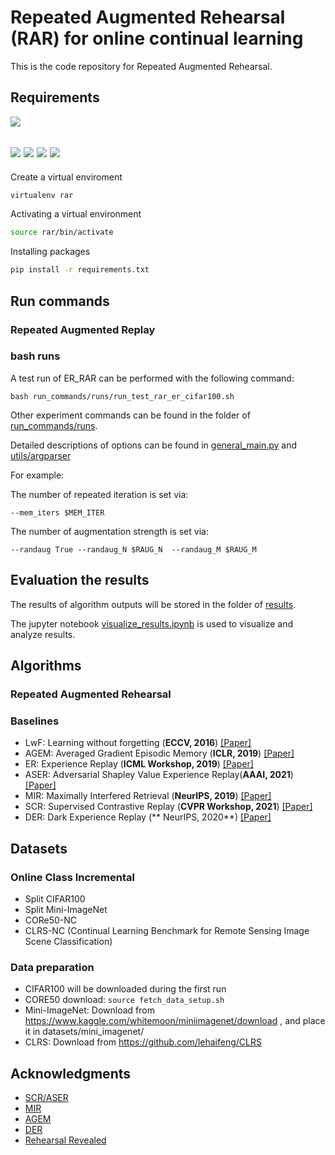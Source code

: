 # Repeated Augmented Rehearsal (RAR) for online continual learning

This is the code repository for Repeated Augmented Rehearsal.

##

## Requirements
![](https://img.shields.io/badge/python-3.7-green.svg)

![](https://img.shields.io/badge/torch-1.5.1-blue.svg)
![](https://img.shields.io/badge/torchvision-0.6.1-blue.svg)
![](https://img.shields.io/badge/PyYAML-5.3.1-blue.svg)
![](https://img.shields.io/badge/scikit--learn-0.23.0-blue.svg)
----
Create a virtual enviroment
```sh
virtualenv rar
```
Activating a virtual environment
```sh
source rar/bin/activate
```
Installing packages
```sh
pip install -r requirements.txt
```

## Run commands
### Repeated Augmented Replay

### bash runs
A test run of ER_RAR can be performed with the following command:
```
bash run_commands/runs/run_test_rar_er_cifar100.sh
```
Other experiment commands can be found in the folder of [run_commands/runs](run_commands/runs).

Detailed descriptions of options can be found in [general_main.py](general_main.py) and [utils/argparser](utils/argparser)

For example: 

The number of repeated iteration is set via:
```
--mem_iters $MEM_ITER
```
The number of augmentation strength is set via:
```
--randaug True --randaug_N $RAUG_N  --randaug_M $RAUG_M
```

## Evaluation the results
The results of algorithm outputs will be stored in the folder of [results](results/).

The jupyter notebook [visualize_results.ipynb](visualize_results.ipynb) is used to visualize and analyze results.


## Algorithms 

### Repeated Augmented Rehearsal


### Baselines


* LwF: Learning without forgetting (**ECCV, 2016**) [[Paper]](https://link.springer.com/chapter/10.1007/978-3-319-46493-0_37)
* AGEM: Averaged Gradient Episodic Memory (**ICLR, 2019**) [[Paper]](https://openreview.net/forum?id=Hkf2_sC5FX)
* ER: Experience Replay (**ICML Workshop, 2019**) [[Paper]](https://arxiv.org/abs/1902.10486)
* ASER: Adversarial Shapley Value Experience Replay(**AAAI, 2021**) [[Paper]](https://arxiv.org/abs/2009.00093)
* MIR: Maximally Interfered Retrieval (**NeurIPS, 2019**) [[Paper]](https://proceedings.neurips.cc/paper/2019/hash/15825aee15eb335cc13f9b559f166ee8-Abstract.html)
* SCR: Supervised Contrastive Replay (**CVPR Workshop, 2021**) [[Paper]](https://arxiv.org/abs/2103.13885)
* DER: Dark Experience Replay (** NeurIPS, 2020**) [[Paper]](https://proceedings.neurips.cc/paper/2020/file/b704ea2c39778f07c617f6b7ce480e9e-Paper.pdf)


## Datasets

### Online Class Incremental

- Split CIFAR100
- Split Mini-ImageNet
- CORe50-NC
- CLRS-NC (Continual Learning Benchmark for Remote
  Sensing Image Scene Classification)
### Data preparation
- CIFAR100 will be downloaded during the first run
- CORE50 download: `source fetch_data_setup.sh`
- Mini-ImageNet: Download from https://www.kaggle.com/whitemoon/miniimagenet/download , and place it in datasets/mini_imagenet/
- CLRS: Download from https://github.com/lehaifeng/CLRS



## Acknowledgments
- [SCR/ASER](https://github.com/RaptorMai/online-continual-learning)
- [MIR](https://github.com/optimass/Maximally_Interfered_Retrieval)
- [AGEM](https://github.com/facebookresearch/agem)
- [DER](https://github.com/aimagelab/mammoth)
- [Rehearsal Revealed](https://github.com/Mattdl/RehearsalRevealed)

